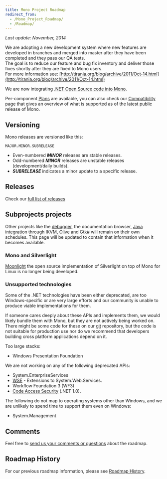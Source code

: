 ```yaml
---
title: Mono Project Roadmap
redirect_from:
  - /Mono_Project_Roadmap/
  - /Roadmap/
---
```


*Last update: November, 2014*

We are adopting a new development system where new features are developed in branches and merged into master after they have been completed and they pass our QA tests.<br/>
The goal is to reduce our feature and bug fix inventory and deliver those fixes shortly after they are fixed to Mono users.<br/>
For more information see: [http://tirania.org/blog/archive/2011/Oct-14.html](http://tirania.org/blog/archive/2011/Oct-14.html)

We are now integrating [.NET Open Source code into Mono](/docs/about-mono/dotnet-integration).

Per-component [Plans](/docs/about-mono/plans/) are available, you can also check our [Compatibility](/docs/about-mono/compatibility/) page that gives an overview of what is supported as of the latest public release of Mono.

Versioning
----------

Mono releases are versioned like this:

    MAJOR.MINOR.SUBRELEASE

-   Even-numbered ***MINOR*** releases are stable releases.
-   Odd-numbered ***MINOR*** releases are unstable releases (development/daily builds).
-   ***SUBRELEASE*** indicates a minor update to a specific release.

Releases
--------

Check our [full list of releases](http://www.mono-project.com/docs/about-mono/releases/)

Subprojects projects
--------------------

Other projects like the [debugger](/docs/debug+profile/debug/debugger/), the documentation browser, [Java](/docs/about-mono/languages/java/) integration through IKVM, [Olive](/archived/olive) and [Gtk#](/docs/gui/gtksharp/) will remain on their own schedules. This page will be updated to contain that information when it becomes available.

### Mono and Silverlight

[Moonlight](/docs/web/moonlight/) the open source implementation of Silverlight on top of Mono for Linux is no longer being developed.

### Unsupported technologies

Some of the .NET technologies have been either deprecated, are too Windows-specific or are very large efforts and our community is unable to produce viable implementations for them.

If someone cares deeply about these APIs and implements them, we would likely bundle them with Mono, but they are not actively being worked on. There might be some code for these on our [git](/community/contributing/source-code-repository/) repository, but the code is not suitable for production use nor do we recommend that developers building cross platform applications depend on it.

Too large stacks:

-   Windows Presentation Foundation

We are not working on any of the following deprecated APIs:

-   System.EnterpriseServices
-   [WSE](/archived/wse) - Extensions to System.Web.Services.
-   Workflow Foundation 3 (WF3)
-   [Code Access Security](/docs/advanced/cas/) (.NET 1.0).

The following do not map to operating systems other than Windows, and we are unlikely to spend time to support them even on Windows:

-   System.Management

Comments
--------

Feel free to [send us your comments or questions](/community/) about the roadmap.

Roadmap History
---------------

For our previous roadmap information, please see [Roadmap History](/archived/roadmap_history).
